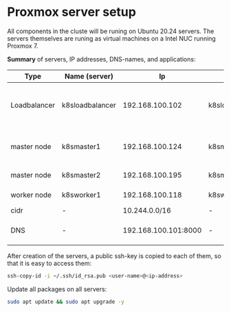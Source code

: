 # Proxmox server setup

All components in the cluste will be runing on Ubuntu 20.24 servers. The servers themselves are runing as virtual machines on a Intel NUC running Proxmox 7.

**Summary** of servers, IP addresses, DNS-names, and applications: 

| Type         | Name (server)   | Ip                   | DNS                          | Applications                                        |
| ------------ | --------------- | -------------------- | ---------------------------- | --------------------------------------------------- |
| Loadbalancer | k8sloadbalancer | 192.168.100.102      | k8sloadbalancer.proxmox.home | Haproxy (and kubectl but it is probably not needed) |
| master node  | k8smaster1      | 192.168.100.124      | k8smaster1.proxmox.home      | Kubectl, Kubeadm, Helm and Metal                    |
| master node  | k8smaster2      | 192.168.100.195      | k8smaster2.proxmox.home      | [to be joined as a master]                          |
| worker node  | k8sworker1      | 192.168.100.118      | k8sworker1.proxmox.home      | [to be joined as a worker]                          |
| cidr         | -               | 10.244.0.0/16        | -                            | [???]                                               |
| DNS          | -               | 192.168.100.101:8000 | -                            | PiHole also on in a small cluster                   |

After creation of the servers, a public ssh-key is copied to each of them, so that it is easy to access them:

```bash
ssh-copy-id -i ~/.ssh/id_rsa.pub <user-name>@<ip-address>
```

Update all packages on all servers:

```bash
sudo apt update && sudo apt upgrade -y
```


